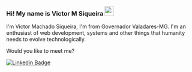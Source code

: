 ### Hi! My name is Victor M Siqueira <img src="https://media.giphy.com/media/hvRJCLFzcasrR4ia7z/giphy.gif" width="25px">

<!--
*victorsiqueira14/victorsiqueira14* is a ✨ special ✨ repository because its `README.md` (this file) appears on your GitHub profile.



Here are some ideas to get you started:

- 🔭 I’m currently working on ...
- 🌱 I’m currently learning ...
- 👯 I’m looking to collaborate on ...
- 🤔 I’m looking for help with ...
- 💬 Ask me about ...
- 📫 How to reach me: ...
- 😄 Pronouns: ...
- ⚡ Fun fact: ...
-->


I'm Victor Machado Siqueira, I'm from Governador Valadares-MG. I'm an enthusiast of web development, systems and other things that humanity needs to evolve technologically.

Would you like to meet me?


[![Linkedin Badge](https://img.shields.io/badge/-LinkedIn-blue?style=flat-square&logo=Linkedin&logoColor=white&link=https://https://www.linkedin.com/in/victor-siqueira4481/)](https://www.linkedin.com/in/victor-siqueira4481/) <a href="https://wa.me/5533991472451" alt="WhatsApp" target="_blank">
